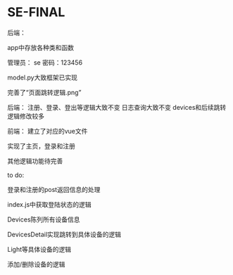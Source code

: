 # SE-FINAL
后端：

app中存放各种类和函数

管理员： se 密码：123456

model.py大致框架已实现

完善了“页面跳转逻辑.png”

后端：
注册、登录、登出等逻辑大致不变
日志查询大致不变
devices和后续跳转逻辑修改较多





前端：
建立了对应的vue文件

实现了主页，登录和注册

其他逻辑功能待完善

to do:

登录和注册的post返回信息的处理

index.js中获取登陆状态的逻辑

Devices陈列所有设备信息

DevicesDetail实现跳转到具体设备的逻辑

Light等具体设备的逻辑

添加/删除设备的逻辑
